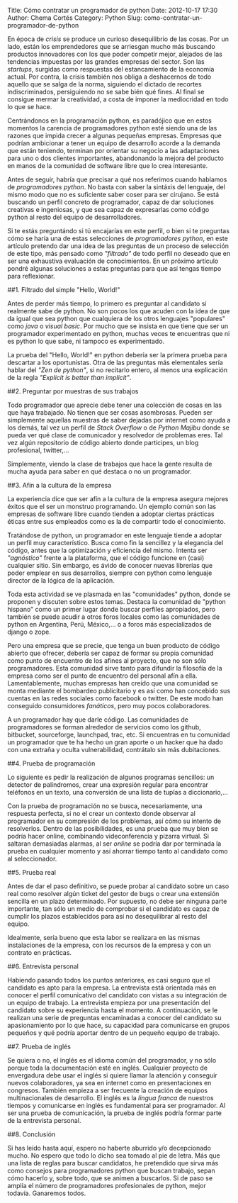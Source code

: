 Title: Cómo contratar un programador de python
Date: 2012-10-17 17:30
Author: Chema Cortés
Category: Python
Slug: como-contratar-un-programador-de-python

En época de *crisis* se produce un curioso desequilibrio de las cosas. Por un lado, están los emprendedores que se arriesgan mucho más buscando productos innovadores con los que poder competir mejor, alejados de las tendencias impuestas por las grandes empresas del sector. Son las *startups*, surgidas como respuestas del estancamiento de la economía actual. Por contra, la crisis también nos obliga a deshacernos de todo aquello que se salga de la norma, siguiendo el dictado de recortes indiscriminados, persiguiendo no se sabe bién qué fines. Al final se consigue mermar la creatividad, a costa de imponer la mediocridad en todo lo que se hace.

Centrándonos en la programación python, es paradójico que en estos momentos la carencia de programadores python esté siendo una de las razones que impida crecer a algunas pequeñas empresas. Empresas que podrían ambicionar a tener un equipo de desarrollo acorde a la demanda que están teniendo, terminan por orientar su negocio a las adaptaciones para uno o dos clientes importantes, abandonando la mejora del producto en manos de la comunidad de software libre que lo crea interesante.

Antes de seguir, habría que precisar a qué nos referimos cuando hablamos de *programadores python*. No basta con saber la sintáxis del lenguaje, del mismo modo que no es suficiente saber coser para ser cirujano. Se está buscando un perfil concreto de programador, capaz de dar soluciones creativas e ingeniosas, y que sea capaz de expresarlas como código python al resto del equipo de desarrolladores.

Si te estás preguntándo si tú encajarías en este perfil, o bien si te preguntas cómo se haría una de estas selecciones de *programadores python*, en este artículo pretendo dar una idea de las preguntas de un proceso de selección de este tipo, más pensado como *"filtrado"* de todo perfil no deseado que en ser una exhaustiva evaluación de conocimientos. En un próximo artículo pondré algunas soluciones a estas preguntas para que así tengas tiempo para reflexionar.


##1. Filtrado del simple "Hello, World!"

Antes de perder más tiempo, lo primero es preguntar al candidato si realmente sabe de python. No son pocos los que acuden con la idea de que da igual que sea python que cualquiera de los otros lenguajes "populares" como *java* o *visual basic*. Por mucho que se insista en que tiene que ser un programador experimentado en python, muchas veces te encuentras que ni es python lo que sabe, ni tampoco es experimentado.

La prueba del "Hello, World!" en python debería ser la primera prueba para descartar a los oportunistas. Otra de las preguntas más elementales sería hablar del *"Zen de python"*, si no recitarlo entero, al menos una explicación de la regla *"Explicit is better than implicit"*.

##2. Preguntar por muestras de sus trabajos

Todo programador que aprecie debe tener una colección de cosas en las que haya trabajado. No tienen que ser cosas asombrosas. Pueden ser simplemente aquellas muestras de saber dejadas por internet como ayuda a los demás, tal vez un perfil de *Stack Overflow* o de *Python Majibu* donde se pueda ver qué clase de comunicador y resolvedor de problemas eres. Tal vez algún repositorio de código abierto donde participes, un blog profesional, twitter,...

Simplemente, viendo la clase de trabajos que hace la gente resulta de mucha ayuda para saber en qué destaca o no un programador.

##3. Afín a la cultura de la empresa

La experiencia dice que ser afín a la cultura de la empresa asegura mejores éxitos que el ser un monstruo programando. Un ejemplo común son las empresas de software libre cuando tienden a adoptar ciertas prácticas éticas entre sus empleados como es la de compartir todo el conocimiento.

Tratándose de python, un programador en este lenguaje tiende a adoptar un perfil muy característico. Busca como fin la sencillez y la elegancia del código, antes que la optimización y eficiencia del mismo. Intenta ser *"agnóstico"* frente a la plataforma, que el código funcione en (casi) cualquier sitio. Sin embargo, es ávido de conocer nuevas librerías que poder emplear en sus desarrollos, siempre con python como lenguaje director de la lógica de la aplicación.

Toda esta actividad se ve plasmada en las "comunidades" python, donde se proponen y discuten sobre estos temas. Destaca la comunidad de "python hispano" como un primer lugar donde buscar perfiles apropiados, pero también se puede acudir a otros foros locales como las comunidades de python en Argentina, Perú, México,... o a foros más especializados de django o zope.

Pero una empresa que se precie, que tenga un buen producto de código abierto que ofrecer, debería ser capaz de formar su propia comunidad como punto de encuentro de los afines al proyecto, que no son sólo programadores. Esta comunidad sirve tanto para difundir la filosofía de la empresa como ser el punto de encuentro del personal afín a ella. Lamentablemente, muchas empresas han creído que una comunidad se monta mediante el bombardeo publicitario y es así como han concebido sus cuentas en las redes sociales como facebook o twitter. De este modo han conseguido consumidores *fanáticos*, pero muy pocos colaboradores.

A un programador hay que darle código. Las comunidades de programadores se forman alrededor de servicios como los github, bitbucket, sourceforge, launchpad, trac, etc. Si encuentras en tu comunidad un programador que te ha hecho un gran aporte o un hacker que ha dado con una extraña y oculta vulnerabilidad, contrátalo sin más dubitaciones.

##4. Prueba de programación

Lo siguiente es pedir la realización de algunos programas sencillos: un detector de palíndromos, crear una expresión regular para encontrar teléfonos en un texto, una conversión de una lista de tuplas a diccionario,...

Con la prueba de programación no se busca, necesariamente, una respuesta perfecta, si no el crear un contexto donde observar al programador en su compresión de los problemas, así cómo su intento de resolverlos. Dentro de las posibilidades, es una prueba que muy bien se podría hacer online, combinando videconferencia y pizarra virtual. Si saltaran demasiadas alarmas, al ser *online* se podría dar por terminada la prueba en cualquier momento y así ahorrar tiempo tanto al candidato como al seleccionador.

##5. Prueba real

Antes de dar el paso definitivo, se puede probar al candidato sobre un caso real como resolver algún ticket del gestor de bugs o crear una extensión sencilla en un plazo determinado. Por supuesto, no debe ser ninguna parte importante, tan sólo un medio de comprobar si el candidato es capaz de cumplir los plazos establecidos para así no desequilibrar al resto del equipo.

Idealmente, sería bueno que esta labor se realizara en las mismas instalaciones de la empresa, con los recursos de la empresa y con un contrato en prácticas.

##6. Entrevista personal

Habiendo pasando todos los puntos anteriores, es casi seguro que el candidato es apto para la empresa. La entrevista está orientada más en conocer el perfil comunicativo del candidato con vistas a su integración de un equipo de trabajo. La entrevista empieza por una presentación del candidato sobre su experiencia hasta el momento. A continuación, se le realizan una serie de preguntas encaminadas a conocer del candidato su apasionamiento por lo que hace, su capacidad para comunicarse en grupos pequeños y qué podría aportar dentro de un pequeño equipo de trabajo.

##7. Prueba de inglés

Se quiera o no, el inglés es el idioma común del programador, y no sólo porque toda la documentación esté en inglés. Cualquier proyecto de envergadura debe usar el inglés si quiere llamar la atención y conseguir nuevos colaboradores, ya sea en internet como en presentaciones en congresos. También empieza a ser frecuente la creación de equipos multinacionales de desarrollo. El inglés es la *lingua franca* de nuestros tiempos y comunicarse en inglés es fundamental para ser programador. Al ser una prueba de comunicación, la prueba de inglés podría formar parte de la entrevista personal. 

##8. Conclusión

Si has leído hasta aquí, espero no haberte aburrido y/o decepcionado mucho. No espero que todo lo dicho sea tomado al pie de letra. Más que una lista de reglas para buscar candidatos, he pretendido que sirva más como consejos para programadores python que buscan trabajo, sepan cómo hacerlo y, sobre todo, que se animen a buscarlos. Si de paso se amplía el número de programadores profesionales de python, mejor todavía. Ganaremos todos.
